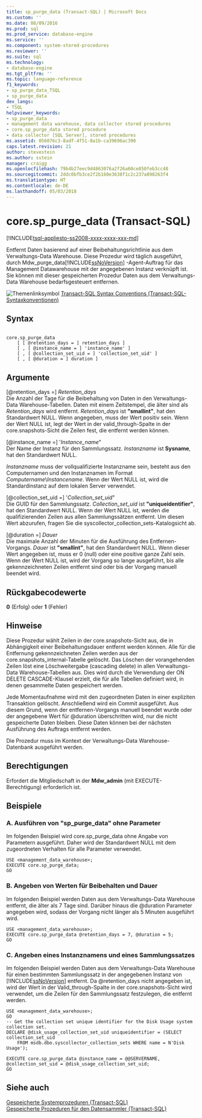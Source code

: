 ```yaml
---
title: sp_purge_data (Transact-SQL) | Microsoft Docs
ms.custom: ''
ms.date: 08/09/2016
ms.prod: sql
ms.prod_service: database-engine
ms.service: ''
ms.component: system-stored-procedures
ms.reviewer: ''
ms.suite: sql
ms.technology:
- database-engine
ms.tgt_pltfrm: ''
ms.topic: language-reference
f1_keywords:
- sp_purge_data_TSQL
- sp_purge_data
dev_langs:
- TSQL
helpviewer_keywords:
- sp_purge_data
- management data warehouse, data collector stored procedures
- core.sp_purge_data stored procedure
- data collector [SQL Server], stored procedures
ms.assetid: 056076c3-8adf-4f51-8a1b-ca39696ac390
caps.latest.revision: 21
author: stevestein
ms.author: sstein
manager: craigg
ms.openlocfilehash: 79b4b27eec9d4863076a2f26a60ce850feb3cc48
ms.sourcegitcommit: 2ddc0bfb3ce2f2b160e3638f1c2c237a898263f4
ms.translationtype: HT
ms.contentlocale: de-DE
ms.lasthandoff: 05/03/2018
---
```

# <a name="coresppurgedata-transact-sql"></a>core.sp_purge_data (Transact-SQL)
[!INCLUDE[tsql-appliesto-ss2008-xxxx-xxxx-xxx-md](../../includes/tsql-appliesto-ss2008-xxxx-xxxx-xxx-md.md)]

  Entfernt Daten basierend auf einer Beibehaltungsrichtlinie aus dem Verwaltungs-Data Warehouse. Diese Prozedur wird täglich ausgeführt, durch Mdw_purge_data[!INCLUDE[ssNoVersion](../../includes/ssnoversion-md.md)] -Agent-Auftrag für das Management Datawarehouse mit der angegebenen Instanz verknüpft ist. Sie können mit dieser gespeicherten Prozedur Daten aus dem Verwaltungs-Data Warehouse bedarfsgesteuert entfernen.  
  
 ![Themenlinksymbol](../../database-engine/configure-windows/media/topic-link.gif "Topic link icon") [Transact-SQL Syntax Conventions (Transact-SQL-Syntaxkonventionen)](../../t-sql/language-elements/transact-sql-syntax-conventions-transact-sql.md)  
  
## <a name="syntax"></a>Syntax  
  
```  
  
core.sp_purge_data  
    [ [ @retention_days = ] retention_days ]  
    [ , [ @instance_name = ] 'instance_name' ]  
    [ , [ @collection_set_uid = ] 'collection_set_uid' ]  
    [ , [ @duration = ] duration ]  
```  
  
## <a name="arguments"></a>Argumente  
 [@retention_days =] *Retention_days*  
 Die Anzahl der Tage für die Beibehaltung von Daten in den Verwaltungs-Data Warehouse-Tabellen. Daten mit einem Zeitstempel, die älter sind als *Retention_days* wird entfernt. *Retention_days* ist **"smallint"**, hat den Standardwert NULL. Wenn angegeben, muss der Wert positiv sein. Wenn der Wert NULL ist, legt der Wert in der valid_through-Spalte in der core.snapshots-Sicht die Zeilen fest, die entfernt werden können.  
  
 [@instance_name =] '*Instance_name*"  
 Der Name der Instanz für den Sammlungssatz. *Instanzname* ist **Sysname**, hat den Standardwert NULL.  
  
 *Instanzname* muss der vollqualifizierte Instanzname sein, besteht aus den Computernamen und den Instanznamen im Format *Computername*\\*Instancename*. Wenn der Wert NULL ist, wird die Standardinstanz auf dem lokalen Server verwendet.  
  
 [@collection_set_uid =] '*Collection_set_uid*"  
 Die GUID für den Sammlungssatz. *Collection_set_uid* ist **"uniqueidentifier"**, hat den Standardwert NULL. Wenn der Wert NULL ist, werden die qualifizierenden Zeilen aus allen Sammlungssätzen entfernt. Um diesen Wert abzurufen, fragen Sie die syscollector_collection_sets-Katalogsicht ab.  
  
 [@duration =] *Dauer*  
 Die maximale Anzahl der Minuten für die Ausführung des Entfernen-Vorgangs. *Dauer* ist **"smallint"**, hat den Standardwert NULL. Wenn dieser Wert angegeben ist, muss er 0 (null) oder eine positive ganze Zahl sein. Wenn der Wert NULL ist, wird der Vorgang so lange ausgeführt, bis alle gekennzeichneten Zeilen entfernt sind oder bis der Vorgang manuell beendet wird.  
  
## <a name="return-code-values"></a>Rückgabecodewerte  
 **0** (Erfolg) oder **1** (Fehler)  
  
## <a name="remarks"></a>Hinweise  
 Diese Prozedur wählt Zeilen in der core.snapshots-Sicht aus, die in Abhängigkeit einer Beibehaltungsdauer entfernt werden können. Alle für die Entfernung gekennzeichneten Zeilen werden aus der core.snapshots_internal-Tabelle gelöscht. Das Löschen der vorangehenden Zeilen löst eine Löschweitergabe (cascading delete) in allen Verwaltungs-Data Warehouse-Tabellen aus. Dies wird durch die Verwendung der ON DELETE CASCADE-Klausel erzielt, die für alle Tabellen definiert wird, in denen gesammelte Daten gespeichert werden.  
  
 Jede Momentaufnahme wird mit den zugeordneten Daten in einer expliziten Transaktion gelöscht. Anschließend wird ein Commit ausgeführt. Aus diesem Grund, wenn der entfernen-Vorgangs manuell beendet wurde oder der angegebene Wert für @duration überschritten wird, nur die nicht gespeicherte Daten bleiben. Diese Daten können bei der nächsten Ausführung des Auftrags entfernt werden.  
  
 Die Prozedur muss im Kontext der Verwaltungs-Data Warehouse-Datenbank ausgeführt werden.  
  
## <a name="permissions"></a>Berechtigungen  
 Erfordert die Mitgliedschaft in der **Mdw_admin** (mit EXECUTE-Berechtigung) erforderlich ist.  
  
## <a name="examples"></a>Beispiele  
  
### <a name="a-running-sppurgedata-with-no-parameters"></a>A. Ausführen von "sp_purge_data" ohne Parameter  
 Im folgenden Beispiel wird core.sp_purge_data ohne Angabe von Parametern ausgeführt. Daher wird der Standardwert NULL mit dem zugeordneten Verhalten für alle Parameter verwendet.  
  
```  
USE <management_data_warehouse>;  
EXECUTE core.sp_purge_data;  
GO  
```  
  
### <a name="b-specifying-retention-and-duration-values"></a>B. Angeben von Werten für Beibehalten und Dauer  
 Im folgenden Beispiel werden Daten aus dem Verwaltungs-Data Warehouse entfernt, die älter als 7 Tage sind. Darüber hinaus die @duration Parameter angegeben wird, sodass der Vorgang nicht länger als 5 Minuten ausgeführt wird.  
  
```  
USE <management_data_warehouse>;  
EXECUTE core.sp_purge_data @retention_days = 7, @duration = 5;  
GO  
```  
  
### <a name="c-specifying-an-instance-name-and-collection-set"></a>C. Angeben eines Instanznamens und eines Sammlungssatzes  
 Im folgenden Beispiel werden Daten aus dem Verwaltungs-Data Warehouse für einen bestimmten Sammlungssatz in der angegebenen Instanz von [!INCLUDE[ssNoVersion](../../includes/ssnoversion-md.md)] entfernt. Da @retention_days nicht angegeben ist, wird der Wert in der Valid_through-Spalte in der core.snapshots-Sicht wird verwendet, um die Zeilen für den Sammlungssatz festzulegen, die entfernt werden.  
  
```  
USE <management_data_warehouse>;  
GO  
-- Get the collection set unique identifier for the Disk Usage system collection set.  
DECLARE @disk_usage_collection_set_uid uniqueidentifier = (SELECT collection_set_uid   
    FROM msdb.dbo.syscollector_collection_sets WHERE name = N'Disk Usage');   
  
EXECUTE core.sp_purge_data @instance_name = @@SERVERNAME, @collection_set_uid = @disk_usage_collection_set_uid;  
GO  
```  
  
## <a name="see-also"></a>Siehe auch  
 [Gespeicherte Systemprozeduren &#40;Transact-SQL&#41;](../../relational-databases/system-stored-procedures/system-stored-procedures-transact-sql.md)   
 [Gespeicherte Prozeduren für den Datensammler &#40;Transact-SQL&#41;](../../relational-databases/system-stored-procedures/data-collector-stored-procedures-transact-sql.md)  
  
  
